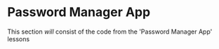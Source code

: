 # Password Manager App

This section *will* consist of the code from the 'Password Manager App' lessons
